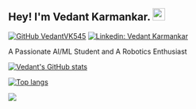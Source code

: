 ## Hey! I'm Vedant Karmankar. <img src="https://media.giphy.com/media/hvRJCLFzcasrR4ia7z/giphy.gif" width="25px">

[![GitHub VedantVK545](https://img.shields.io/github/followers/VedantVK545?label=follow&style=social)](https://github.com/VedantVK545)
[![Linkedin: Vedant Karmankar](https://img.shields.io/badge/-Vedant%20Karmankar-blue?style=flat-square&logo=Linkedin&logoColor=white&link=https://www.linkedin.com/in/vedant-karmankar-a594b7227/)](https://www.linkedin.com/in/vedant-karmankar-a594b7227/)

A Passionate AI/ML Student and A Robotics Enthusiast

<a href="http://www.github.com/VedantVK545"><img src="https://github-readme-stats.vercel.app/api?username=VedantVK545&show_icons=true&hide=&count_private=true&title_color=0891b2&text_color=ffffff&icon_color=0891b2&bg_color=1c1917&hide_border=true&show_icons=true" alt="Vedant's GitHub stats" /></a>

<a href="http://www.github.com/VedantVK545"><img src="https://github-readme-stats.vercel.app/api/top-langs/?username=VedantVK545&show_icons=true&hide=&count_private=true&title_color=0891b2&text_color=ffffff&icon_color=0891b2&bg_color=1c1917&hide_border=true&show_icons=true&&langs_count=8" alt="Top langs" /></a>

![](https://komarev.com/ghpvc/?username=VedantVK545&abbreviated=true)
<!--
**VedantVK545/VedantVK545** is a ✨ _special_ ✨ repository because its `README.md` (this file) appears on your GitHub profile.

Here are some ideas to get you started:

- 🔭 I’m currently working on ...
- 🌱 I’m currently learning ...
- 👯 I’m looking to collaborate on ...
- 🤔 I’m looking for help with ...
- 💬 Ask me about ...
- 📫 How to reach me: ...
- 😄 Pronouns: ...
- ⚡ Fun fact: ...
-->
